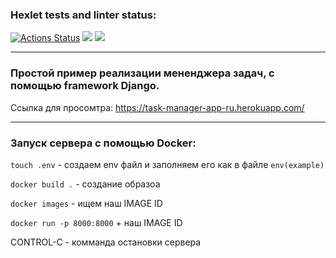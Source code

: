 ### Hexlet tests and linter status:
[![Actions Status](https://github.com/K0Hb/python-project-lvl4/workflows/hexlet-check/badge.svg)](https://github.com/K0Hb/python-project-lvl4/actions)
<a href="https://codeclimate.com/github/K0Hb/python-project-lvl4/maintainability"><img src="https://api.codeclimate.com/v1/badges/59a9ee9d3bb66f1e4aa5/maintainability" /></a>
<a href="https://codeclimate.com/github/K0Hb/python-project-lvl4/test_coverage"><img src="https://api.codeclimate.com/v1/badges/59a9ee9d3bb66f1e4aa5/test_coverage" /></a>

[comment]: <> ([![Build Status]&#40;https://app.travis-ci.com/K0Hb/python-project-lvl4.svg?branch=main&#41;]&#40;https://app.travis-ci.com/K0Hb/python-project-lvl4&#41;)
______
###  Простой пример реализации мененджера задач, с помощью framework Django.

Ссылка для просомтра: https://task-manager-app-ru.herokuapp.com/

______
### Запуск сервера с помощью Docker:

`touch .env` - создаем env файл и заполняем его как в файле `env(example)`

`docker build .` - создание образоа

`docker images` - ищем наш IMAGE ID

`docker run -p 8000:8000` + наш IMAGE ID

CONTROL-C - комманда остановки сервера 
